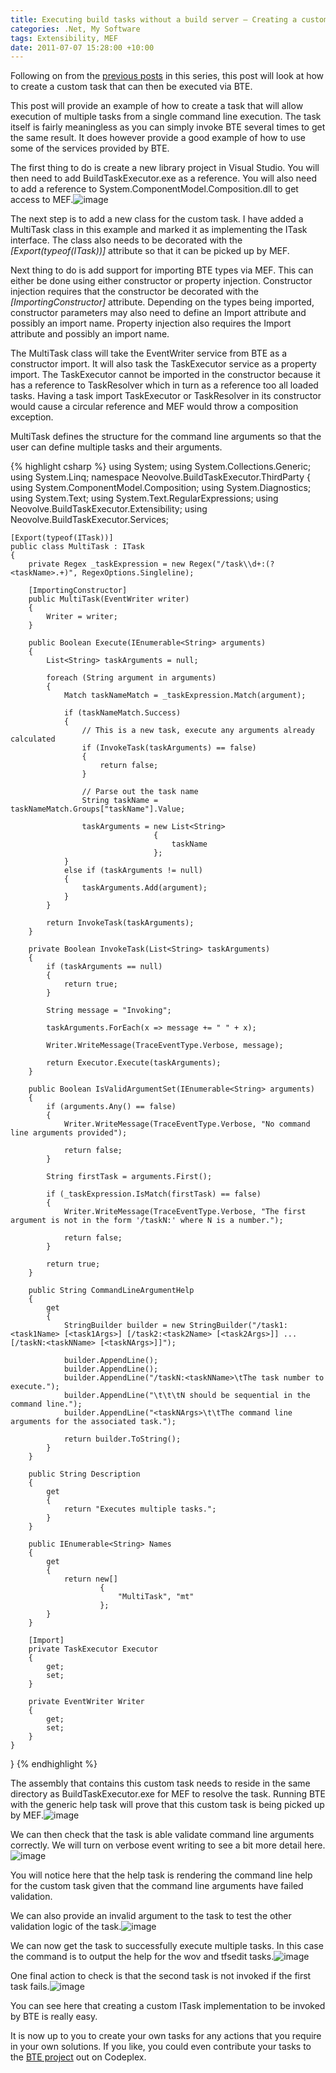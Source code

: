 ```yaml
---
title: Executing build tasks without a build server – Creating a custom ITask
categories: .Net, My Software
tags: Extensibility, MEF
date: 2011-07-07 15:28:00 +10:00
---
```


Following on from the [previous posts][0] in this series, this post will look at how to create a custom task that can then be executed via BTE.

This post will provide an example of how to create a task that will allow execution of multiple tasks from a single command line execution. The task itself is fairly meaningless as you can simply invoke BTE several times to get the same result. It does however provide a good example of how to use some of the services provided by BTE.

The first thing to do is create a new library project in Visual Studio. You will then need to add BuildTaskExecutor.exe as a reference. You will also need to add a reference to System.ComponentModel.Composition.dll to get access to MEF.![image][1]

<!--more-->

The next step is to add a new class for the custom task. I have added a MultiTask class in this example and marked it as implementing the ITask interface. The class also needs to be decorated with the _[Export(typeof(ITask))]_ attribute so that it can be picked up by MEF.

Next thing to do is add support for importing BTE types via MEF. This can either be done using either constructor or property injection. Constructor injection requires that the constructor be decorated with the _[ImportingConstructor]_ attribute. Depending on the types being imported, constructor parameters may also need to define an Import attribute and possibly an import name. Property injection also requires the Import attribute and possibly an import name.

The MultiTask class will take the EventWriter service from BTE as a constructor import. It will also task the TaskExecutor service as a property import. The TaskExecutor cannot be imported in the constructor because it has a reference to TaskResolver which in turn as a reference too all loaded tasks. Having a task import TaskExecutor or TaskResolver in its constructor would cause a circular reference and MEF would throw a composition exception.

MultiTask defines the structure for the command line arguments so that the user can define multiple tasks and their arguments.

{% highlight csharp %}
using System;
using System.Collections.Generic;
using System.Linq;
namespace Neovolve.BuildTaskExecutor.ThirdParty
{
    using System.ComponentModel.Composition;
    using System.Diagnostics;
    using System.Text;
    using System.Text.RegularExpressions;
    using Neovolve.BuildTaskExecutor.Extensibility;
    using Neovolve.BuildTaskExecutor.Services;
    
    [Export(typeof(ITask))]
    public class MultiTask : ITask
    {
        private Regex _taskExpression = new Regex("/task\\d+:(?<taskName>.+)", RegexOptions.Singleline);
    
        [ImportingConstructor]
        public MultiTask(EventWriter writer)
        {
            Writer = writer;
        }
    
        public Boolean Execute(IEnumerable<String> arguments)
        {
            List<String> taskArguments = null;
    
            foreach (String argument in arguments)
            {
                Match taskNameMatch = _taskExpression.Match(argument);
    
                if (taskNameMatch.Success)
                {
                    // This is a new task, execute any arguments already calculated
                    if (InvokeTask(taskArguments) == false)
                    {
                        return false;
                    }
    
                    // Parse out the task name
                    String taskName = taskNameMatch.Groups["taskName"].Value;
    
                    taskArguments = new List<String>
                                    {
                                        taskName
                                    };
                }
                else if (taskArguments != null)
                {
                    taskArguments.Add(argument);   
                }
            }
                
            return InvokeTask(taskArguments);
        }
    
        private Boolean InvokeTask(List<String> taskArguments)
        {
            if (taskArguments == null)
            {
                return true;
            }
    
            String message = "Invoking";
    
            taskArguments.ForEach(x => message += " " + x);
    
            Writer.WriteMessage(TraceEventType.Verbose, message);
    
            return Executor.Execute(taskArguments);
        }
    
        public Boolean IsValidArgumentSet(IEnumerable<String> arguments)
        {
            if (arguments.Any() == false)
            {
                Writer.WriteMessage(TraceEventType.Verbose, "No command line arguments provided");
    
                return false;
            }
    
            String firstTask = arguments.First();
    
            if (_taskExpression.IsMatch(firstTask) == false)
            {
                Writer.WriteMessage(TraceEventType.Verbose, "The first argument is not in the form '/taskN:' where N is a number.");
    
                return false;
            }
    
            return true;
        }
    
        public String CommandLineArgumentHelp
        {
            get
            {
                StringBuilder builder = new StringBuilder("/task1:<task1Name> [<task1Args>] [/task2:<task2Name> [<task2Args>]] ... [/taskN:<taskNName> [<taskNArgs>]]");
    
                builder.AppendLine();
                builder.AppendLine();
                builder.AppendLine("/taskN:<taskNName>\tThe task number to execute.");
                builder.AppendLine("\t\t\tN should be sequential in the command line.");
                builder.AppendLine("<taskNArgs>\t\tThe command line arguments for the associated task.");
    
                return builder.ToString();
            }
        }
    
        public String Description
        {
            get
            {
                return "Executes multiple tasks.";
            }
        }
    
        public IEnumerable<String> Names
        {
            get
            {
                return new[]
                        {
                            "MultiTask", "mt"
                        };
            }
        }
    
        [Import]
        private TaskExecutor Executor
        {
            get;
            set;
        }
    
        private EventWriter Writer
        {
            get;
            set;
        }
    }
}
{% endhighlight %}

The assembly that contains this custom task needs to reside in the same directory as BuildTaskExecutor.exe for MEF to resolve the task. Running BTE with the generic help task will prove that this custom task is being picked up by MEF.![image][2]

We can then check that the task is able validate command line arguments correctly. We will turn on verbose event writing to see a bit more detail here.![image][3]

You will notice here that the help task is rendering the command line help for the custom task given that the command line arguments have failed validation.

We can also provide an invalid argument to the task to test the other validation logic of the task.![image][4]

We can now get the task to successfully execute multiple tasks. In this case the command is to output the help for the wov and tfsedit tasks.![image][5]

One final action to check is that the second task is not invoked if the first task fails.![image][6]

You can see here that creating a custom ITask implementation to be invoked by BTE is really easy.

It is now up to you to create your own tasks for any actions that you require in your own solutions. If you like, you could even contribute your tasks to the [BTE project][7] out on Codeplex.

[0]: /2011/07/06/executing-build-tasks-without-a-build-server-example-scenario/
[1]: /files/image_115.png
[2]: /files/image_116.png
[3]: /files/image_117.png
[4]: /files/image_118.png
[5]: /files/image_119.png
[6]: /files/image_120.png
[7]: http://neovolve.codeplex.com/SourceControl/changeset/view/80333#1583086
